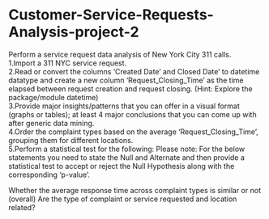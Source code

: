 # Customer-Service-Requests-Analysis-project-2
Perform a service request data analysis of New York City 311 calls.  
1.Import a 311 NYC service request.  
2.Read or convert the columns ‘Created Date’ and Closed Date’ to datetime datatype and create a new column ‘Request_Closing_Time’ as the time elapsed between request creation and request closing. (Hint: Explore the package/module datetime)  
3.Provide major insights/patterns that you can offer in a visual format (graphs or tables); at least 4 major conclusions that you can come up with after generic data mining.  
4.Order the complaint types based on the average ‘Request_Closing_Time’, grouping them for different locations.  
5.Perform a statistical test for the following: Please note: For the below statements you need to state the Null and Alternate and then provide a statistical test to accept or reject the Null Hypothesis along with the corresponding ‘p-value’.

Whether the average response time across complaint types is similar or not (overall)
Are the type of complaint or service requested and location related?  
